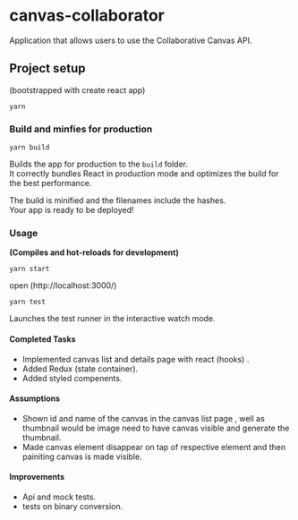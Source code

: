 # canvas-collaborator
Application that allows users to use the Collaborative Canvas API.

## Project setup
(bootstrapped with create react app)
```
yarn 
```

### Build and minfies for production
```
yarn build
```

Builds the app for production to the `build` folder.<br />
It correctly bundles React in production mode and optimizes the build for the best performance.

The build is minified and the filenames include the hashes.<br />
Your app is ready to be deployed!


### Usage
**(Compiles and hot-reloads for development)**

```
yarn start 
```
open (http://localhost:3000/)

```
yarn test
```
Launches the test runner in the interactive watch mode.<br />


#### Completed Tasks

- Implemented canvas list and details page with react (hooks) .
- Added Redux (state container).
- Added styled compenents.

#### Assumptions

- Shown id and name of the canvas in the canvas list page , well as thumbnail would be image need to have canvas visible and generate the thumbnail.
- Made canvas element disappear on tap of respective element and then painiting canvas is made visible.

#### Improvements
- Api and mock tests.
- tests on binary conversion.
